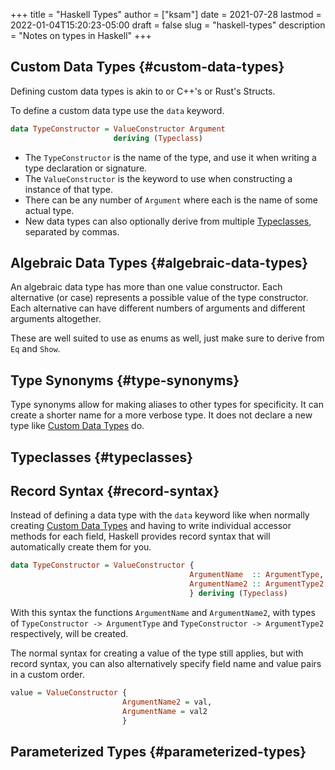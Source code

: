 +++
title = "Haskell Types"
author = ["ksam"]
date = 2021-07-28
lastmod = 2022-01-04T15:20:23-05:00
draft = false
slug = "haskell-types"
description = "Notes on types in Haskell"
+++

## Custom Data Types {#custom-data-types}

Defining custom data types is akin to or C++'s or Rust's Structs.

To define a custom data type use the `data` keyword.

```haskell
data TypeConstructor = ValueConstructor Argument
                       deriving (Typeclass)
```

-   The `TypeConstructor` is the name of the type, and use it when writing a type
    declaration or signature.
-   The `ValueConstructor` is the keyword to use when constructing a instance of
    that type.
-   There can be any number of `Argument` where each is the name of some actual
    type.
-   New data types can also optionally derive from multiple [Typeclasses](#typeclasses), separated by commas.


## Algebraic Data Types {#algebraic-data-types}

An algebraic data type has more than one value constructor. Each alternative (or
case) represents a possible value of the type constructor. Each alternative can
have different numbers of arguments and different arguments altogether.

These are well suited to use as enums as well, just make sure to derive from `Eq` and `Show`.


## Type Synonyms {#type-synonyms}

Type synonyms allow for making aliases to other types for specificity. It can
create a shorter name for a more verbose type. It does not declare a new type
like [Custom Data Types](#custom-data-types) do.


## Typeclasses {#typeclasses}


## Record Syntax {#record-syntax}

Instead of defining a data type with the `data` keyword like when normally
creating [Custom Data Types](#custom-data-types) and having to write individual accessor methods for
each field, Haskell provides record syntax that will automatically create them
for you.

```haskell
data TypeConstructor = ValueConstructor {
                                        ArgumentName  :: ArgumentType,
                                        ArgumentName2 :: ArgumentType2
                                        } deriving (Typeclass)
```

With this syntax the functions `ArgumentName` and `ArgumentName2`, with types of
`TypeConstructor -> ArgumentType` and `TypeConstructor -> ArgumentType2`
respectively, will be created.

The normal syntax for creating a value of the type still applies, but with
record syntax, you can also alternatively specify field name and value pairs in
a custom order.

```haskell
value = ValueConstructor {
                         ArgumentName2 = val,
                         ArgumentName = val2
                         }
```


## Parameterized Types {#parameterized-types}
